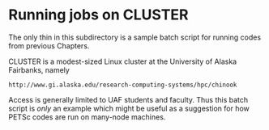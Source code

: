 Running jobs on CLUSTER
=======================

The only thin in this subdirectory is a sample batch script for running codes
from previous Chapters.

CLUSTER is a modest-sized Linux cluster at the University of Alaska Fairbanks,
namely

    http://www.gi.alaska.edu/research-computing-systems/hpc/chinook

Access is generally limited to UAF students and faculty.  Thus this batch
script is _only_ an example which might be useful as a suggestion for how
PETSc codes are run on many-node machines.

